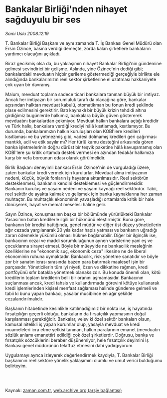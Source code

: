 # Bankalar Birliği'nden nihayet sağduyulu bir ses

*Sami Uslu 2008.12.19*

<td class="columnist-detail">
<p>T. Bankalar Birliği Başkanı ve aynı zamanda T. İş Bankası Genel Müdürü olan Ersin Özince, basına verdiği  demeçte, zorda kalan şirketlere bankaların yardımcı olacağını açıkladı.</p>
<p>
<div id="haberMetinDiv">
<p> Biraz gecikmiş olsa da, bu yaklaşımın nihayet Bankalar Birliği'nin gündemine gelmesi sevindirici bir gelişme. Aslında, yine Özince'nin dediği gibi; bankalardaki mevduatın hiçbir gerileme göstermediği gerçeğiyle birlikte ele alındığında bankalarımızın reel sektör şirketlerine el uzatması hakkaniyete çok uyan bir davranış. 
<p> Malum, mevduat toplama sadece ticari bankalara tanınan büyük bir imtiyaz. Ancak her imtiyazın bir sorumluluk tarafı da olacağına göre, bankalar açısından halktan mevduat kabulü, otomatikman bu fonun kredi şeklinde plase edilmesini gerektirir. Batı kaynaklı bir büyük krizin tehdidi altına girdiğimiz bugünlerde halkımız, bankalara büyük güven göstererek mevduatını bankalardan çekmiyor. Mevduat halkın bankalara açtığı kredidir ve Türk halkı, bankalara verdiği krediyi hâlâ kısıtlamadı, kısıtlamıyor. Bu durumda, bankalarımızın halkın kuruluşları olan KOBİ'lere kredileri kısıtlaması ve bu yetmezmiş gibi, vadesi dolmamış kredileri geri çağırması mantıklı, adil ve etik sayılır mı? Her türlü kamu desteğini arkasında gören banka işletmelerinin doğru dürüst bir teşvik paketine hâlâ kavuşamamış olan KOBİ'lere şu kritik ortamda destek vermesi en azından fedakâr halkımıza karşı bir vefa borcunun edası olarak görülmelidir. 
<p> Birlik Başkanı deneyimli bankacı Ersin Özince'nin de vurguladığı üzere, zaten bankalar kredi vermek için kurulurlar. Mevduat alma imtiyazının nedeni, küçük, büyük fonların iş hayatına aktarılmasıdır. Reel sektörün desteklenmesi, bankanın kendini desteklemesi ve güçlendirmesidir. Bankanın kuruluş ve yaşam nedeni ve yaşam kaynağı reel sektördür. Tabii, reel sektör de ayakta kalmak ve gelişmek için banka kaynaklarına her zaman muhtaçtır. Bu muhtaçlık ekonominin yavaşladığı ortamlarda kritik bir hale dönüşerek, hayat ve memat meselesi haline gelir. 
<p> Sayın Özince, konuşmasının başka bir bölümünde yürürlükteki Bankalar Yasası'nın batan kredilerle ilgili bir hükmünü eleştirmiştir. Buna göre, bankanın bir kredisi battığında, genel müdür ve diğer üst düzey yöneticilerin ağır cezada yargılanarak 20 yıla kadar hapis yatması ve bankanın uğradığı zararı ödemekle yükümlü olması hükme bağlanabilir. Diğer bir ilginçlik ise, bankacının cezai ve maddi sorumluluğunun aynen varislerine yani eş ve çocuklarına sirayet etmesi. Böyle bir müeyyide ne bankacılık mesleğinin özelliklerine ne "ekonomik suç, ekonomik ceza" ilkesine ne de liberal ekonominin ruhuna uymaktadır. Bankacılık, risk yönetme sanatıdır ve böyle zor bir sanatın icrası sırasında bazen para batırmak maalesef işin bir parçasıdır. Yöneticilerin tüm iyi niyeti, özen ve dikkatine rağmen, kredi portföyünü sıfır batakla yönetmek olanaksızdır. Bu konuda önemli olan, kötü kredilerin toplam kredilerin belli bir oranını aşmamasıdır. Bankacının suçlanması ancak, kredi tahsis ve kullandırmada görevini kötüye kullanarak kredi işlemlerinden kişisel menfaat sağlaması halinde gündeme gelmeli ve tabii ki bunu yapan bankacı, yasalar mucibince en ağır şekilde cezalandırılmalıdır. 
<p> Başkanın hitabetinde kesinlikle katılmadığımız bir nokta ise, iş hayatında fırsatçılığın geçerli olduğu, bankaların da fırsatçılık yapmasının doğal karşılanması gerektiğidir. Bankalar, velev ki özel sektör bankaları olsun, kamusal nitelikli iş yapan kurumlar olup, yasayla mevduat ve kredi muameleleri icra etme yetkisi tanınan, halkın paralarının emanet (mevduatın sözlük anlamı emanettir) edildiği çok özel şirketlerdir. Doğrusu, banka ve fırsatçılık sözcüklerini beraber düşünemiyor, hele fırsatçılık deyimini İş Bankası genel müdürünün telaffuz etmesini dahi yadırgıyorum. 
<p> Uygulamayı ayrıca izleyerek değerlendirmek kaydıyla, T. Bankalar Birliği başkanının reel sektöre yönelik yaklaşımını olumlu ve umut verici bulduğumu belirteyim.</p></p></p></p></p></p></div>
</p>


<p><br>
		 </br></p></td>

Kaynak: [zaman.com.tr](http://zaman.com.tr/yazar.do?yazino=771798), [web.archive.org (arşiv bağlantısı)](http://web.archive.org/web/20120223124927/http://www.zaman.com.tr:80/yazar.do?yazino=771798)
